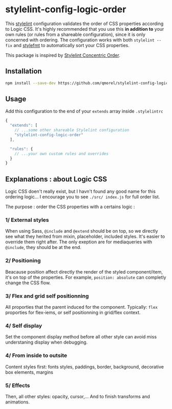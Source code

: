 # stylelint-config-logic-order
This [stylelint] configuration validates the order of CSS properties according to Logic CSS. It's highly recommended that you use this **in addition to** your own rules (or rules from a shareable configuration), since it is only concerned with ordering.
The configuration works with both `stylelint --fix` and [stylefmt] to automatically sort your CSS properties.

This package is inspired by [Stylelint Concentric Order](https://github.com/chaucerbao/stylelint-config-concentric-order).

## Installation
```sh
npm install --save-dev https://github.com/qmorel/stylelint-config-logic-order
```

## Usage
Add this configuration to the end of your `extends` array inside `.stylelintrc`

```javascript
{
  "extends": [
    // ...some other shareable Stylelint configuration
    "stylelint-config-logic-order"
  ],

  "rules": {
    // ...your own custom rules and overrides
  }
}
```

## Explanations : about Logic CSS
Logic CSS doen't really exist, but I havn't found any good name for this ordering logic… I encourage you to see `./src/ index.js` for full order list.

The purpose : order the CSS properties with a certains logic :

### 1/ External styles
When using Sass, `@include` and `@extend` should be on top, so we directly see what they herited from mixin, placeholder, included styles. It's easier to override them right after. The only exeption are for mediaqueries with `@include`, they should be at the end.

### 2/ Positioning
Beacause position affect directly the render of the styled component/item, it's on top of the properties. For example, `position: absolute` can completly change the CSS flow.

### 3/ Flex and grid self positionning
All proporties that the parent induced for the component. Typically: `flex` proporties for flex-iems, or self positionning in grid/flex context.

### 4/ Self display
Set the component display method before all other style can avoid miss understaning display when debugging.

### 4/ From inside to outsite
Content styles first: fonts styles, paddings, border, background, decorative box elements, margins

### 5/ Effects
Then, all other styles: opacity, cursor,… And to finish transforms and animations.


[Concentric CSS]: http://rhodesmill.org/brandon/2011/concentric-css/
[stylelint]: https://stylelint.io/
[stylefmt]: https://github.com/morishitter/stylefmt/
